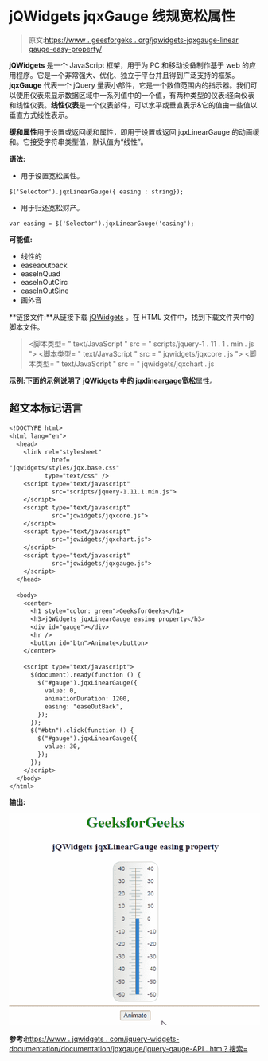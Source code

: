 # jQWidgets jqxGauge 线规宽松属性

> 原文:[https://www . geesforgeks . org/jqwidgets-jqxgauge-linear gauge-easy-property/](https://www.geeksforgeeks.org/jqwidgets-jqxgauge-lineargauge-easing-property/)

**jQWidgets** 是一个 JavaScript 框架，用于为 PC 和移动设备制作基于 web 的应用程序。它是一个非常强大、优化、独立于平台并且得到广泛支持的框架。 **jqxGauge** 代表一个 jQuery 量表小部件，它是一个数值范围内的指示器。我们可以使用仪表来显示数据区域中一系列值中的一个值，有两种类型的仪表:径向仪表和线性仪表。**线性仪表**是一个仪表部件，可以水平或垂直表示&它的值由一些值以垂直方式线性表示。

**缓和属性**用于设置或返回缓和属性，即用于设置或返回 jqxLinearGauge 的动画缓和。它接受字符串类型值，默认值为“线性”。

**语法:**

*   用于设置宽松属性。

```
$('Selector').jqxLinearGauge({ easing : string});
```

*   用于归还宽松财产。

```
var easing = $('Selector').jqxLinearGauge('easing');
```

**可能值:**

*   线性的
*   easeaoutback
*   easeInQuad
*   easeInOutCirc
*   easeInOutSine
*   画外音

**链接文件:**从链接下载 [jQWidgets](https://www.jqwidgets.com/download/) 。在 HTML 文件中，找到下载文件夹中的脚本文件。

> <link rel="”stylesheet”" href="”jqwidgets/styles/jqx.base.css”" type="”text/css”">
> <脚本类型= " text/JavaScript " src = " scripts/jquery-1 . 11 . 1 . min . js "></脚本类型>
> <脚本类型= " text/JavaScript " src = " jqwidgets/jqxcore . js "></脚本类型>
> <脚本类型= " text/JavaScript " src = " jqwidgets/jqxchart . js

**示例:**下面的示例说明了 jQWidgets 中的 jqxlineargage**宽松**属性。

## 超文本标记语言

```
<!DOCTYPE html>
<html lang="en">
  <head>
    <link rel="stylesheet"
            href=
"jqwidgets/styles/jqx.base.css"
          type="text/css" />
    <script type="text/javascript" 
            src="scripts/jquery-1.11.1.min.js">
    </script>
    <script type="text/javascript" 
            src="jqwidgets/jqxcore.js">
    </script>
    <script type="text/javascript" 
            src="jqwidgets/jqxchart.js">
    </script>
    <script type="text/javascript" 
            src="jqwidgets/jqxgauge.js">
    </script>
  </head>

  <body>
    <center>
      <h1 style="color: green">GeeksforGeeks</h1>
      <h3>jQWidgets jqxLinearGauge easing property</h3>
      <div id="gauge"></div>
      <hr />
      <button id="btn">Animate</button>
    </center>

    <script type="text/javascript">
      $(document).ready(function () {
        $("#gauge").jqxLinearGauge({
          value: 0,
          animationDuration: 1200,
          easing: "easeOutBack",
        });
      });
      $("#btn").click(function () {
        $("#gauge").jqxLinearGauge({
          value: 30,
        });
      });
    </script>
  </body>
</html>
```

**输出:**

![](img/239d6c9988b22e04fe3e003a8360501a.png)

**参考:**[https://www . jqwidgets . com/jquery-widgets-documentation/documentation/jqxgauge/jquery-gauge-API . htm？搜索=](https://www.jqwidgets.com/jquery-widgets-documentation/documentation/jqxgauge/jquery-gauge-api.htm?search=)